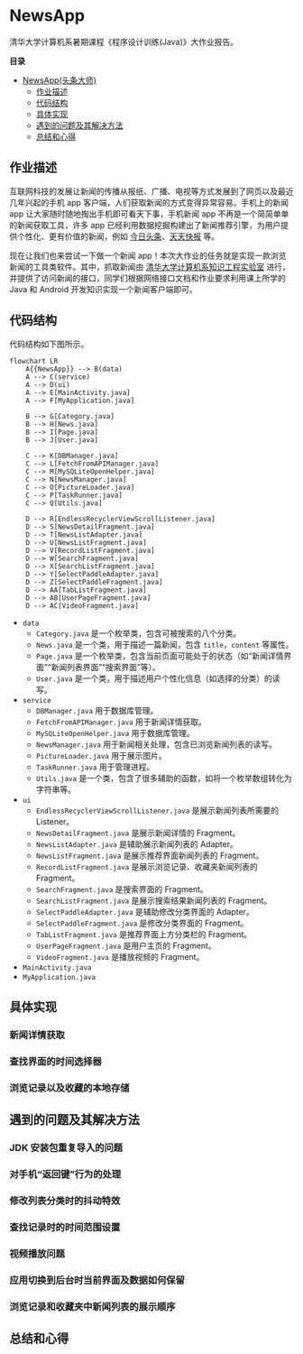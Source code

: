 # NewsApp

清华大学计算机系暑期课程《程序设计训练(Java)》大作业报告。

**目录**
- [NewsApp(头条大师)](#newsapp)
  - [作业描述](#作业描述)
  - [代码结构](#代码结构)
  - [具体实现](#具体实现)
  - [遇到的问题及其解决方法](#遇到的问题及其解决方法)
  - [总结和心得](#总结和心得)

## 作业描述

互联网科技的发展让新闻的传播从报纸、广播、电视等方式发展到了网页以及最近几年兴起的手机 app 客户端，人们获取新闻的方式变得异常容易。手机上的新闻 app 让大家随时随地掏出手机即可看天下事，手机新闻 app 不再是一个简简单单的新闻获取工具，许多 app 已经利用数据挖掘构建出了新闻推荐引擎，为用户提供个性化、更有价值的新闻，例如 [今日头条](https://www.toutiao.com/)、[天天快报](http://www.ttkbao.com/) 等。

现在让我们也来尝试一下做一个新闻 app！本次大作业的任务就是实现一款浏览新闻的工具类软件。其中，抓取新闻由 [清华大学计算机系知识工程实验室](https://keg.cs.tsinghua.edu.cn/) 进行，并提供了访问新闻的接口，同学们根据网络接口文档和作业要求利用课上所学的 Java 和 Android 开发知识实现一个新闻客户端即可。

## 代码结构

代码结构如下图所示。

```mermaid
flowchart LR
    A{{NewsApp}} --> B(data)
    A --> C(service)
    A --> D(ui)
    A --> E[MainActivity.java]
    A --> F[MyApplication.java]

    B --> G[Category.java]
    B --> H[News.java]
    B --> I[Page.java]
    B --> J[User.java]

    C --> K[DBManager.java]
    C --> L[FetchFromAPIManager.java]
    C --> M[MySQLiteOpenHelper.java]
    C --> N[NewsManager.java]
    C --> O[PictureLoader.java]
    C --> P[TaskRunner.java]
    C --> Q[Utils.java]

    D --> R[EndlessRecyclerViewScrollListener.java]
    D --> S[NewsDetailFragment.java]
    D --> T[NewsListAdapter.java]
    D --> U[NewsListFragment.java]
    D --> V[RecordListFragment.java]
    D --> W[SearchFragment.java]
    D --> X[SearchListFragment.java]
    D --> Y[SelectPaddleAdapter.java]
    D --> Z[SelectPaddleFragment.java]
    D --> AA[TabListFragment.java]
    D --> AB[UserPageFragment.java]
    D --> AC[VideoFragment.java]
```

- `data`
  - `Category.java` 是一个枚举类，包含可被搜索的八个分类。
  - `News.java` 是一个类，用于描述一篇新闻，包含 `title`，`content` 等属性。
  - `Page.java` 是一个枚举类，包含当前页面可能处于的状态（如“新闻详情界面”“新闻列表界面”“搜索界面”等）。
  - `User.java` 是一个类，用于描述用户个性化信息（如选择的分类）的读写。
- `service`
  - `DBManager.java` 用于数据库管理。
  - `FetchFromAPIManager.java` 用于新闻详情获取。
  - `MySQLiteOpenHelper.java` 用于数据库管理。
  - `NewsManager.java` 用于新闻相关处理，包含已浏览新闻列表的读写。
  - `PictureLoader.java` 用于展示图片。
  - `TaskRunner.java` 用于管理进程。
  - `Utils.java` 是一个类，包含了很多辅助的函数，如将一个枚举数组转化为字符串等。
- `ui`
  - `EndlessRecyclerViewScrollListener.java` 是展示新闻列表所需要的 Listener。
  - `NewsDetailFragment.java` 是展示新闻详情的 Fragment。
  - `NewsListAdapter.java` 是辅助展示新闻列表的 Adapter。
  - `NewsListFragment.java` 是展示推荐界面新闻列表的 Fragment。
  - `RecordListFragment.java` 是展示浏览记录、收藏夹新闻列表的 Fragment。
  - `SearchFragment.java` 是搜索界面的 Fragment。
  - `SearchListFragment.java` 是展示搜索结果新闻列表的 Fragment。
  - `SelectPaddleAdapter.java` 是辅助修改分类界面的 Adapter。
  - `SelectPaddleFragment.java` 是修改分类界面的 Fragment。
  - `TabListFragment.java` 是推荐界面上方分类栏的 Fragment。
  - `UserPageFragment.java` 是用户主页的 Fragment。
  - `VideoFragment.java` 是播放视频的 Fragment。
- `MainActivity.java`
- `MyApplication.java`

## 具体实现

### 新闻详情获取

### 查找界面的时间选择器

### 浏览记录以及收藏的本地存储

## 遇到的问题及其解决方法

### JDK 安装包重复导入的问题

### 对手机“返回键”行为的处理

### 修改列表分类时的抖动特效

### 查找记录时的时间范围设置

### 视频播放问题

### 应用切换到后台时当前界面及数据如何保留

### 浏览记录和收藏夹中新闻列表的展示顺序

## 总结和心得

